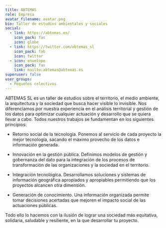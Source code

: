 ```yaml
---
title: ABTEMAS
role: Empresa
avatar_filename: avatar.png
bio: Taller de estudios ambientales y sociales
social:
  - link: https://abtemas.es/
    icon_pack: fas
    icon: globe
  - link: https://twitter.com/abtemas_sl
    icon_pack: fab
    icon: twitter
  - icon: envelope
    icon_pack: fas
    link: mailto:abtemas@abtemas.es
superuser: false
user_groups:
  - Pequeños colectivos
---
```


ABTEMAS SL es un taller de estudios sobre el territorio, el medio ambiente, la arquitectura y la sociedad que busca hacer visible lo invisible. Nos diferenciamos por nuestra experiencia en el análisis territorial y gestión de los datos para optimizar cualquier actuación y desarrollo que se quiera llevar a cabo. Todos nuestros trabajos se fundamentan en los siguientes principios:

- Retorno social de la tecnología. Ponemos al servicio de cada proyecto la mejor tecnología, sacando el máximo provecho de los datos e información generada.

- Innovación en la gestión pública. Definimos modelos de gestión y gobernanza del dato para la integración de los procesos de transformación de las organizaciones y la sociedad en el territorio.

- Integración tecnológica. Desarrollamos soluciones y sistemas de información geográfica apropiados y apropiables permitiendo que los proyectos alcancen otra dimensión.

- Generación de conocimiento. Una información organizada permite tomar decisiones acertadas que mejoren el impacto social de las actuaciones públicas.

Todo ello lo hacemos con la ilusión de lograr una sociedad más equitativa, solidaria, saludable y resiliente, en la que desarrollar tu proyecto.
